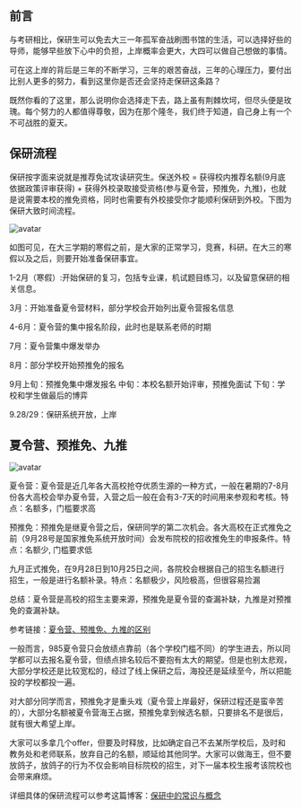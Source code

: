 ## 前言
与考研相比，保研生可以免去大三一年孤军奋战刷图书馆的生活，可以选择好些的导师，能够早些放下心中的负担，上岸概率会更大，大四可以做自己想做的事情。

可在这上岸的背后是三年的不断学习，三年的艰苦奋战，三年的心理压力，要付出比别人更多的努力，看到这里你是否还会坚持走保研这条路？

既然你看的了这里，那么说明你会选择走下去，路上虽有荆棘坎坷，但尽头便是玫瑰。每个努力的人都值得尊敬，因为在那个隆冬，我们终于知道，自己身上有一个不可战胜的夏天。

## 保研流程
保研按字面来说就是推荐免试攻读研究生。保送外校 = 获得校内推荐名额(9月底依据政策评审获得) + 获得外校录取接受资格(参与夏令营，预推免，九推)，也就是说需要本校的推免资格，同时也需要有外校接受你才能顺利保研到外校。下图为保研大致时间流程。

![avatar](https://cdn.jdysya.top/lsky/default/0/2023/10/08/65227d242f406.png)

如图可见，在大三学期的寒假之前，是大家的正常学习，竞赛，科研。在大三的寒假以及之后，则要开始准备保研事宜。

1-2月（寒假）:开始保研的复习，包括专业课，机试题目练习，以及留意保研的相关信息。

3月：开始准备夏令营材料，部分学校会开始列出夏令营报名信息

4-6月：夏令营的集中报名阶段，此时也是联系老师的时期

7月：夏令营集中爆发举办

8月：部分学校开始预推免的报名

9月上旬：预推免集中爆发报名 中旬：本校名额开始评审，预推免面试 下旬：学校和学生做最后的博弈

9.28/29：保研系统开放，上岸

## 夏令营、预推免、九推

![avatar](https://cdn.jdysya.top/lsky/default/0/2023/10/08/6522834c8e354.jpg)

夏令营：夏令营是近几年各大高校抢夺优质生源的一种方式，一般在暑期的7-8月份各大高校会举办夏令营，入营之后一般在会有3-7天的时间用来参观和考核。特点：名额多，门槛要求高

预推免：预推免是继夏令营之后，保研同学的第二次机会。各大高校在正式推免之前（9月28号是国家推免系统开放时间）会发布院校的招收推免生的申报条件。特点：名额少, 门槛要求低

九月正式推免，在9月28日到10月25日之间，各院校会根据自己的招生名额进行招生，一般是进行名额补录。特点：名额极少，风险极高，但很容易捡漏

总结：夏令营是高校的招生主要来源，预推免是夏令营的查漏补缺，九推是对预推免的查漏补缺。

参考链接：[夏令营、预推免、九推的区别](https://zhuanlan.zhihu.com/p/59580484)

一般而言，985夏令营只会放绩点靠前（各个学校门槛不同）的学生进去，所以同学都可以去报名夏令营，但绩点排名较后不要抱有太大的期望。但是也别太悲观，大部分学校还是比较宽松的，经过了线上保研之后，海投还是延续至今，所以把能投的学校都投一遍。

对大部分同学而言，预推免才是重头戏（夏令营上岸最好，保研过程还是蛮辛苦的），大部分名额被夏令营海王占据，预推免拿到候选名额，只要排名不是很后，就有很大希望上岸。

大家可以多拿几个offer，但要及时释放，比如确定自己不去某所学校后，及时和教务处和老师联系，放弃自己的名额，顺延给其他同学。大家可以做海王，但不要放鸽子，放鸽子的行为不仅会影响目标院校的招生，对下一届本校生报考该院校也会带来麻烦。

详细具体的保研流程可以参考这篇博客：[保研中的常识与概念](https://sumsky.top/2021/10/13/baoyan-series-1/)
